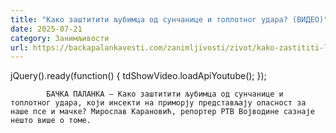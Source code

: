 ```yaml
---
title: "Како заштитити љубимца од сунчанице и топлотног удара? (ВИДЕО)"
date: 2025-07-21
category: Занимљивости
url: https://backapalankavesti.com/zanimljivosti/zivot/kako-zastititi-ljubimca-od-suncanice-i-toplotnog-udara/
---
```


jQuery().ready(function() {
                            tdShowVideo.loadApiYoutube(); 
                        });
                        
                    
            БАЧКА ПАЛАНКА – Како заштитити љубимца од сунчанице и топлотног удара, који инсекти на приморју представљају опасност за наше псе и мачке? Мирослав Карановић, репортер РТВ Војводине сазнаје нешто више о томе.
